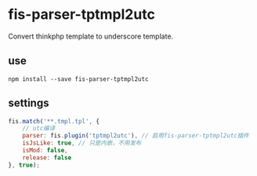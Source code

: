 # fis-parser-tptmpl2utc

Convert thinkphp template to underscore template.
## use
```node
npm install --save fis-parser-tptmpl2utc
```

## settings
```javascript
fis.match('**.tmpl.tpl', {
    // utc编译
    parser: fis.plugin('tptmpl2utc'), // 启用fis-parser-tptmpl2utc插件
    isJsLike: true, // 只是内嵌，不用发布
    isMod: false,
    release: false
}, true);

```